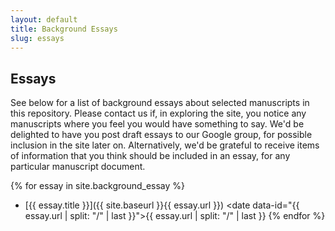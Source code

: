 ```yaml
---
layout: default
title: Background Essays
slug: essays
---
```


## Essays

See below for a list of background essays about selected manuscripts in this repository. Please contact us if, in exploring the site, you notice any manuscripts where you feel you would have something to say. We'd be delighted to have you post draft essays to our Google group, for possible inclusion in the site later on. Alternatively, we'd be grateful to receive items of information that you think should be included in an essay, for any particular manuscript document.

{% for essay in site.background_essay %}
- [{{ essay.title }}]({{ site.baseurl }}{{ essay.url }}) <date data-id="{{ essay.url | split: "/" | last }}">{{ essay.url | split: "/" | last }}</date>
{% endfor %}

<script>
    document.onload= ()=> alert('froeep')
</script>
